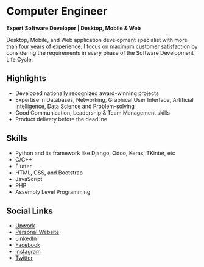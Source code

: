 # Computer Engineer
**Expert Software Developer | Desktop, Mobile & Web**

Desktop, Mobile, and Web application development specialist with more than four years of experience. I focus on maximum customer satisfaction by considering the requirements in every phase of the Software Development Life Cycle.

## Highlights

- Developed nationally recognized award-winning projects
- Expertise in Databases, Networking, Graphical User Interface, Artificial Intelligence, Data Science and Problem-solving
- Good Communication, Leadership & Team Management skills
- Product delivery before the deadline

## Skills
- Python and its framework like Django, Odoo, Keras, TKinter, etc
- C/C++
- Flutter
- HTML, CSS, and Bootstrap
- JavaScript
- PHP
- Assembly Level Programming

## Social Links

- [Upwork](https://www.upwork.com/freelancers/~01ee40c626c31537a9)
- [Personal Website](https://arbindmehta.com.np/)
- [LinkedIn](https://www.linkedin.com/in/arbind67/)
- [Facebook](https://www.facebook.com/arbind.mehta.549/)
- [Instagram](https://www.instagram.com/mehtaarbind)
- [Twitter](https://twitter.com/ArbindMehta11)
